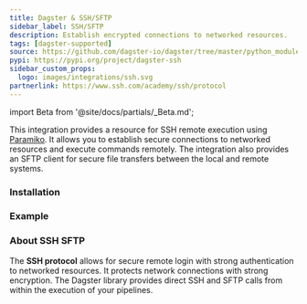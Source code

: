 ```yaml
---
title: Dagster & SSH/SFTP
sidebar_label: SSH/SFTP
description: Establish encrypted connections to networked resources.
tags: [dagster-supported]
source: https://github.com/dagster-io/dagster/tree/master/python_modules/libraries/dagster-ssh
pypi: https://pypi.org/project/dagster-ssh
sidebar_custom_props:
  logo: images/integrations/ssh.svg
partnerlink: https://www.ssh.com/academy/ssh/protocol
---
```


import Beta from '@site/docs/partials/\_Beta.md';

<Beta />

This integration provides a resource for SSH remote execution using [Paramiko](https://github.com/paramiko/paramiko). It allows you to establish secure connections to networked resources and execute commands remotely. The integration also provides an SFTP client for secure file transfers between the local and remote systems.

### Installation

<PackageInstallInstructions packageName="dagster-ssh" />

### Example

<CodeExample path="docs_snippets/docs_snippets/integrations/ssh-sftp.py" language="python" />

### About SSH SFTP

The **SSH protocol** allows for secure remote login with strong authentication to networked resources. It protects network connections with strong encryption. The Dagster library provides direct SSH and SFTP calls from within the execution of your pipelines.
